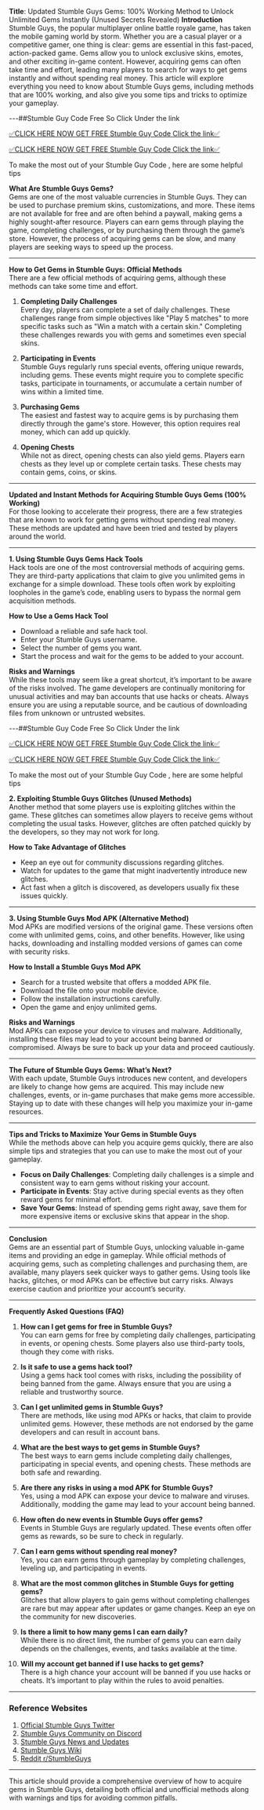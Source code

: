 
**Title**: Updated Stumble Guys Gems: 100% Working Method to Unlock Unlimited Gems Instantly (Unused Secrets Revealed)
**Introduction**  
Stumble Guys, the popular multiplayer online battle royale game, has taken the mobile gaming world by storm. Whether you are a casual player or a competitive gamer, one thing is clear: gems are essential in this fast-paced, action-packed game. Gems allow you to unlock exclusive skins, emotes, and other exciting in-game content. However, acquiring gems can often take time and effort, leading many players to search for ways to get gems instantly and without spending real money. This article will explore everything you need to know about Stumble Guys gems, including methods that are 100% working, and also give you some tips and tricks to optimize your gameplay.

---##Stumble Guy Code Free So Click Under the link

[✅CLICK HERE NOW GET FREE Stumble Guy Code Click the link✅](https://dmfarid.com/stumbleguys/)

[✅CLICK HERE NOW GET FREE Stumble Guy Code Click the link✅](https://dmfarid.com/stumbleguys/)

To make the most out of your Stumble Guy Code ,
here are some helpful tips


**What Are Stumble Guys Gems?**  
Gems are one of the most valuable currencies in Stumble Guys. They can be used to purchase premium skins, customizations, and more. These items are not available for free and are often behind a paywall, making gems a highly sought-after resource. Players can earn gems through playing the game, completing challenges, or by purchasing them through the game’s store. However, the process of acquiring gems can be slow, and many players are seeking ways to speed up the process.

---

**How to Get Gems in Stumble Guys: Official Methods**  
There are a few official methods of acquiring gems, although these methods can take some time and effort.

1. **Completing Daily Challenges**  
Every day, players can complete a set of daily challenges. These challenges range from simple objectives like "Play 5 matches" to more specific tasks such as "Win a match with a certain skin." Completing these challenges rewards you with gems and sometimes even special skins.

2. **Participating in Events**  
Stumble Guys regularly runs special events, offering unique rewards, including gems. These events might require you to complete specific tasks, participate in tournaments, or accumulate a certain number of wins within a limited time.

3. **Purchasing Gems**  
The easiest and fastest way to acquire gems is by purchasing them directly through the game's store. However, this option requires real money, which can add up quickly.

4. **Opening Chests**  
While not as direct, opening chests can also yield gems. Players earn chests as they level up or complete certain tasks. These chests may contain gems, coins, or skins.

---

**Updated and Instant Methods for Acquiring Stumble Guys Gems (100% Working)**  
For those looking to accelerate their progress, there are a few strategies that are known to work for getting gems without spending real money. These methods are updated and have been tried and tested by players around the world.

---

**1. Using Stumble Guys Gems Hack Tools**  
Hack tools are one of the most controversial methods of acquiring gems. They are third-party applications that claim to give you unlimited gems in exchange for a simple download. These tools often work by exploiting loopholes in the game’s code, enabling users to bypass the normal gem acquisition methods.

**How to Use a Gems Hack Tool**  
- Download a reliable and safe hack tool.
- Enter your Stumble Guys username.
- Select the number of gems you want.
- Start the process and wait for the gems to be added to your account.

**Risks and Warnings**  
While these tools may seem like a great shortcut, it’s important to be aware of the risks involved. The game developers are continually monitoring for unusual activities and may ban accounts that use hacks or cheats. Always ensure you are using a reputable source, and be cautious of downloading files from unknown or untrusted websites.

---##Stumble Guy Code Free So Click Under the link

[✅CLICK HERE NOW GET FREE Stumble Guy Code Click the link✅](https://dmfarid.com/stumbleguys/)

[✅CLICK HERE NOW GET FREE Stumble Guy Code Click the link✅](https://dmfarid.com/stumbleguys/)

To make the most out of your Stumble Guy Code ,
here are some helpful tips


**2. Exploiting Stumble Guys Glitches (Unused Methods)**  
Another method that some players use is exploiting glitches within the game. These glitches can sometimes allow players to receive gems without completing the usual tasks. However, glitches are often patched quickly by the developers, so they may not work for long.

**How to Take Advantage of Glitches**  
- Keep an eye out for community discussions regarding glitches.
- Watch for updates to the game that might inadvertently introduce new glitches.
- Act fast when a glitch is discovered, as developers usually fix these issues quickly.

---

**3. Using Stumble Guys Mod APK (Alternative Method)**  
Mod APKs are modified versions of the original game. These versions often come with unlimited gems, coins, and other benefits. However, like using hacks, downloading and installing modded versions of games can come with security risks.

**How to Install a Stumble Guys Mod APK**  
- Search for a trusted website that offers a modded APK file.
- Download the file onto your mobile device.
- Follow the installation instructions carefully.
- Open the game and enjoy unlimited gems.

**Risks and Warnings**  
Mod APKs can expose your device to viruses and malware. Additionally, installing these files may lead to your account being banned or compromised. Always be sure to back up your data and proceed cautiously.

---

**The Future of Stumble Guys Gems: What’s Next?**  
With each update, Stumble Guys introduces new content, and developers are likely to change how gems are acquired. This may include new challenges, events, or in-game purchases that make gems more accessible. Staying up to date with these changes will help you maximize your in-game resources.

---

**Tips and Tricks to Maximize Your Gems in Stumble Guys**  
While the methods above can help you acquire gems quickly, there are also simple tips and strategies that you can use to make the most out of your gameplay.

- **Focus on Daily Challenges**: Completing daily challenges is a simple and consistent way to earn gems without risking your account.
- **Participate in Events**: Stay active during special events as they often reward gems for minimal effort.
- **Save Your Gems**: Instead of spending gems right away, save them for more expensive items or exclusive skins that appear in the shop.

---

**Conclusion**  
Gems are an essential part of Stumble Guys, unlocking valuable in-game items and providing an edge in gameplay. While official methods of acquiring gems, such as completing challenges and purchasing them, are available, many players seek quicker ways to gather gems. Using tools like hacks, glitches, or mod APKs can be effective but carry risks. Always exercise caution and prioritize your account’s security.

---

**Frequently Asked Questions (FAQ)**

1. **How can I get gems for free in Stumble Guys?**  
You can earn gems for free by completing daily challenges, participating in events, or opening chests. Some players also use third-party tools, though they come with risks.

2. **Is it safe to use a gems hack tool?**  
Using a gems hack tool comes with risks, including the possibility of being banned from the game. Always ensure that you are using a reliable and trustworthy source.

3. **Can I get unlimited gems in Stumble Guys?**  
There are methods, like using mod APKs or hacks, that claim to provide unlimited gems. However, these methods are not endorsed by the game developers and can result in account bans.

4. **What are the best ways to get gems in Stumble Guys?**  
The best ways to earn gems include completing daily challenges, participating in special events, and opening chests. These methods are both safe and rewarding.

5. **Are there any risks in using a mod APK for Stumble Guys?**  
Yes, using a mod APK can expose your device to malware and viruses. Additionally, modding the game may lead to your account being banned.

6. **How often do new events in Stumble Guys offer gems?**  
Events in Stumble Guys are regularly updated. These events often offer gems as rewards, so be sure to check in regularly.

7. **Can I earn gems without spending real money?**  
Yes, you can earn gems through gameplay by completing challenges, leveling up, and participating in events.

8. **What are the most common glitches in Stumble Guys for getting gems?**  
Glitches that allow players to gain gems without completing challenges are rare but may appear after updates or game changes. Keep an eye on the community for new discoveries.

9. **Is there a limit to how many gems I can earn daily?**  
While there is no direct limit, the number of gems you can earn daily depends on the challenges, events, and tasks available at the time.

10. **Will my account get banned if I use hacks to get gems?**  
There is a high chance your account will be banned if you use hacks or cheats. It’s important to play within the rules to avoid penalties.

---

### Reference Websites

1. [Official Stumble Guys Twitter](https://dmfarid.com/stumbleguys/)
2. [Stumble Guys Community on Discord](https://dmfarid.com/stumbleguys/)
3. [Stumble Guys News and Updates](https://dmfarid.com/stumbleguys/)
4. [Stumble Guys Wiki](https://dmfarid.com/stumbleguys/)
5. [Reddit r/StumbleGuys](https://dmfarid.com/stumbleguys/)
---

This article should provide a comprehensive overview of how to acquire gems in Stumble Guys, detailing both official and unofficial methods along with warnings and tips for avoiding common pitfalls.
